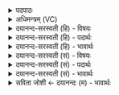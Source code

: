 <details><summary>पदपाठः</summary>

यत्। ह॒रि॒णः। यव॑म्। अत्ति॑। न। पु॒ष्टम्। प॒शु। मन्य॑ते। शू॒द्रा। यत्। अर्य्य॑जा॒रेत्यर्य्य॑ऽजारा। न। पोषा॑य। ध॒ना॒य॒ति॒। ३०।
</details>

<details><summary>अधिमन्त्रम् (VC)</summary>

- राजा देवता
- प्रजापतिर्ऋषिः
- निचृदनुष्टुप्
- गान्धारः
</details>

<details><summary>दयानन्द-सरस्वती (हि) - विषयः</summary>

फिर वह राजा कैसे आचरण करे, इस विषय को अगले मन्त्र में कहा है ॥
</details>

<details><summary>दयानन्द-सरस्वती (हि) - पदार्थः</summary>

पदार्थान्वयभाषाः -  (यत्) जो राजा (हरिणः) हरिण जैसे (यवम्) खेत में उगे हुए जौ आदि को (अत्ति) खाता है, वैसे (पुष्टम्) पुष्ट (पशुः) देखने योग्य अपने प्रजाजन को (न) नहीं (मन्यते) मानता अर्थात् प्रजा को हृष्ट-पुष्ट नहीं देख के खाता है वह (यत्) जो (अर्य्यजारा) स्वामी वा वैश्य कुल को अवस्था से बुड्ढा करने हारी दासी (शूद्रा) शूद्र की स्त्री के समान (पोषाय) पुष्टि के लिये (न) नहीं (धनायति) अपने धन को चाहता है ॥३० ॥
</details>

<details><summary>दयानन्द-सरस्वती (हि) - भावार्थः</summary>

भावार्थभाषाः -  जो राजा पशु के समान व्यभिचार में वर्त्तमान प्रजा की पुष्टि को नहीं करता, वह धनाढ्य शूद्रकुल की स्त्री, जो कि जारकर्म करती हुई दासी है, उसके समान शीघ्र रोगी होकर अपनी पुष्टि का विनाश करके धनहीनता से दरिद्र हुआ मरता है। इससे राजा न कभी ईर्ष्या और न व्यभिचार का आचरण करे ॥३० ॥
</details>

<details><summary>दयानन्द-सरस्वती (सं) - विषयः</summary>

पुनः स राजा कथमाचरेदित्याह ॥
</details>

<details><summary>दयानन्द-सरस्वती (सं) - पदार्थः</summary>

पदार्थान्वयभाषाः -  यद् यो राजा हरिणो यवमत्तीव पुष्टं पशु न मन्यते, स यदर्य्यजारा शूद्रेव पोषाय न धनायति ॥३० ॥
</details>

<details><summary>दयानन्द-सरस्वती (सं) - भावार्थः</summary>

भावार्थभाषाः -  यो राजा पशुवद् व्यभिचारे वर्त्तमानः प्रजापुष्टिं न करोति, स धनाढ्या शूद्रा जारा दासीव सद्यो रोगी भूत्वा पुष्टिं विनाश्य धनहीनतया दरिद्रः सन् म्रियते तस्माद् राजा कदाचिदीर्ष्यां व्यभिचारं च नाचरेत्॥३० ॥
</details>

<details><summary>सविता जोशी ← दयानन्दः (म) - भावार्थः</summary>

भावार्थभाषाः -  जो राजा पशूप्रमाणे व्याभिचारी असेल तो प्रजेला बलवान करू शकत नाही. शुद्र कुलातील दासी ज्याप्रमाणे व्याभिचार करून लवकर रोगी बनते. त्याप्रमाणेच धनाढ्य राजाचाही बलहीनतेमुळे नाश होतो व तो धनहीन व दरिद्री बनून मरतो. त्यामुळे राजाने कधीही ईषा करू नये व व्याभिचार करू नये.
</details>